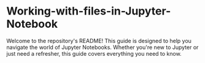 # Working-with-files-in-Jupyter-Notebook
Welcome to the repository's README! This guide is designed to help you navigate the world of Jupyter Notebooks. Whether you're new to Jupyter or just need a refresher, this guide covers everything you need to know.
